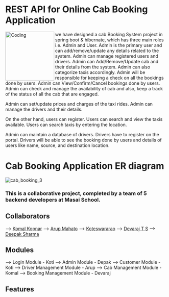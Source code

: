 # REST API for Online Cab Booking Application
<img align="left" alt="Coding" width="153" src="[https://www.canva.com/design/DAFRYUyU4Bg/ssmgYsuEbUyHEYvAIVVpWg/edit?utm_content=DAFRYUyU4Bg&utm_campaign=designshare&utm_medium=link2&utm_source=sharebutton.jpg)](https://drive.google.com/file/d/1J7VryMZ6EyT5cSQJxqZDvd_dKH-vUTHU/view?usp=share_link)
">

we  have designed a cab Booking System project in spring boot & hibernate, which has three main roles i.e. Admin and User. Admin is the primary user and can add/remove/update any details related to the system. Admin can manage registered users and drivers. Admin can Add/Remove/Update cab and their details from the system. Admin can also categorize taxis accordingly. Admin will be responsible for keeping a check on all the bookings done by users. Admin can View/Confirm/Cancel bookings done by users. Admin can check and manage the availability of cab and also, keep a track of the status of all the cab that are engaged.

Admin can set/update prices and charges of the taxi rides. Admin can manage the drivers and their details.

On the other hand, users can register. Users can search and view the taxis available. Users can search taxis by entering the location.

Admin can maintain a database of drivers. Drivers have to register on the portal. Drivers will be able to see the booking done by users and details of users like name, source, and destination location.

# Cab Booking Application ER diagram
![cab_booking_3](https://user-images.githubusercontent.com/68966858/185020617-92914a9c-b5e2-4b3b-aa36-dc6a26454cba.jpeg)

### This is a collaborative project, completed by a team of 5 backend developers at Masai School.

## Collaborators

--> [Komal Kopnar](https://www.github.com/Komalkopnar622)
--> [Arup Mahato](https://www.github.com/arupx3492)
--> [Koteswararao](https://www.github.com/Koti79k)
--> [Devaraj T S](https://www.github.com/devrajts)
--> [Deepak Sharma](https://www.github.com/brahmandeepak)

## Modules

-->	Login Module - Koti
-->	Admin Module - Depak
-->	Customer Module - Koti
-->	Driver Management Module - Arup
-->	Cab Management Module - Komal
-->	Booking Management Module - Devaraj

## Features



